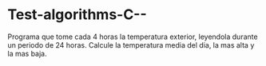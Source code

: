 # Test-algorithms-C--
 Programa que tome cada 4 horas la temperatura exterior, leyendola durante un periodo de 24 horas. Calcule la temperatura media del dia, la mas alta y la mas baja.